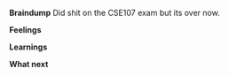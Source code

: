 **Braindump**
Did shit on the CSE107 exam but its over now.

**Feelings**

**Learnings**

**What next**